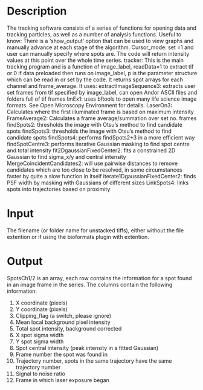 # Description

The tracking software consists of a series of functions for opening data and tracking particles, as well as a number of analysis functions.
Useful to know: There is a ‘show_output’ option that can be used to view graphs and manually advance at each stage of the algorithm.
Cursor_mode: set =1 and user can manually specify where spots are. The code will return intensity values at this point over the whole time series.
tracker: This is the main tracking program and is a function of image_label, readData=1 to extract tif or 0 if data preloaded then runs on image_label, p is the parameter structure which can be read in or set by the code. It returns spot arrays for each channel and frame_average. It uses:
extractImageSequence3: extracts user set frames from tif specified by image_label, can open Andor ASCII files and folders full of tif frames
ImEx1: uses bftools to open many life science image formats. See Open Microscopy Environment for details.
LaserOn3: Calculates where the first illuminated frame is based on maximum intensity
FrameAverage2: Calculates a frame average/summation over set no. frames
findSpots2: thresholds the image with Otsu’s method to find candidate spots
findSpots3: thresholds the image with Otsu’s method to find candidate spots
findSpots4: performs findSpots2+3 in a more efficient way
findSpotCentre3: performs iterative Gaussian masking to find spot centre and total intensity
fit2DgaussianFixedCenter2: fits a constrained 2D Gaussian to find sigma_x/y and central intensity
MergeCoincidentCandidates2: will use pairwise distances to remove candidates which are too close to be resolved, in some circumstances faster by quite a slow function in itself
iterate1DgaussianFixedCenter2: finds PSF width by masking with Gaussians of different sizes
LinkSpots4: links spots into trajectories based on proximity

# Input

The filename (or folder name for unstacked tiffs), either without the file extention or if using the bioformats plugin with extention.

# Output

SpotsCh1/2 is an array, each row contains the information for a spot found in an image frame in the series. The columns contain the following information:
1.	X coordinate (pixels)
2.	Y coordinate (pixels)
3.	Clipping_flag (a switch, please  ignore)
4.	Mean local background pixel intensity
5.	Total spot intensity, background corrected
6.	X spot sigma width
7.	Y spot sigma width
8.	Spot central intensity (peak intensity in a fitted Gaussian)
9.	Frame number the spot was found in
10.	Trajectory number, spots in the same trajectory have the same trajectory number
11.	Signal to noise ratio
12.	Frame in which laser exposure began

